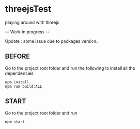 # threejsTest
playing around with threejs

-- Work in progress --

Update : some issue due to packages version..

## BEFORE
Go to the project root folder and run the following to install all the dependencies
```
npm install
npm run build:ALL
```

## START
Go to the project root folder and run
```
npm start
```
